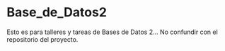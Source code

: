 # Base_de_Datos2
Esto es para talleres y tareas de Bases de Datos 2... No confundir con el repositorio del proyecto.
